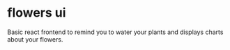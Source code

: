 # flowers ui

Basic react frontend to remind you to water your plants and displays charts about your flowers.
